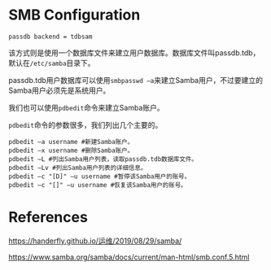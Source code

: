 # SMB Configuration
```
passdb backend = tdbsam
```

该方式则是使用一个数据库文件来建立用户数据库。数据库文件叫passdb.tdb，默认在```/etc/samba```目录下。

passdb.tdb用户数据库可以使用```smbpasswd –a```来建立Samba用户，不过要建立的Samba用户必须先是系统用户。

我们也可以使用```pdbedit```命令来建立Samba账户。

```pdbedit```命令的参数很多，我们列出几个主要的。 

```
pdbedit –a username #新建Samba账户。 
pdbedit –x username #删除Samba账户。 
pdbedit –L #列出Samba用户列表，读取passdb.tdb数据库文件。 
pdbedit –Lv #列出Samba用户列表的详细信息。 
pdbedit –c "[D]" –u username #暂停该Samba用户的账号。 
pdbedit –c "[]" –u username #恢复该Samba用户的账号。
```


# References
https://handerfly.github.io/运维/2019/08/29/samba/

https://www.samba.org/samba/docs/current/man-html/smb.conf.5.html